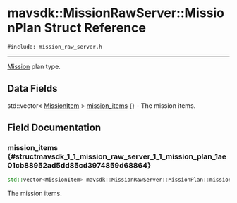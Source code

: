 # mavsdk::MissionRawServer::MissionPlan Struct Reference
`#include: mission_raw_server.h`

----


[Mission](classmavsdk_1_1_mission.md) plan type. 


## Data Fields


std::vector< [MissionItem](structmavsdk_1_1_mission_raw_server_1_1_mission_item.md) > [mission_items](#structmavsdk_1_1_mission_raw_server_1_1_mission_plan_1ae01cb88952ad5dd85cd3974859d68864) {} - The mission items.


## Field Documentation


### mission_items {#structmavsdk_1_1_mission_raw_server_1_1_mission_plan_1ae01cb88952ad5dd85cd3974859d68864}

```cpp
std::vector<MissionItem> mavsdk::MissionRawServer::MissionPlan::mission_items {}
```


The mission items.

